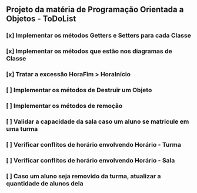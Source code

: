 ## Projeto da matéria de Programação Orientada a Objetos - ToDoList

### [x] Implementar os métodos Getters e Setters para cada Classe
### [x] Implementar os métodos que estão nos diagramas de Classe
### [x] Tratar a excessão HoraFim > HoraInício 
### [ ] Implementar os métodos de Destruir um Objeto
### [ ] Implementar os métodos de remoção
### [ ] Validar a capacidade da sala caso um aluno se matricule em uma turma
### [ ] Verificar conflitos de horário envolvendo Horário - Turma
### [ ] Verificar conflitos de horário envolvendo Horário - Sala
### [ ] Caso um aluno seja removido da turma, atualizar a quantidade de alunos dela